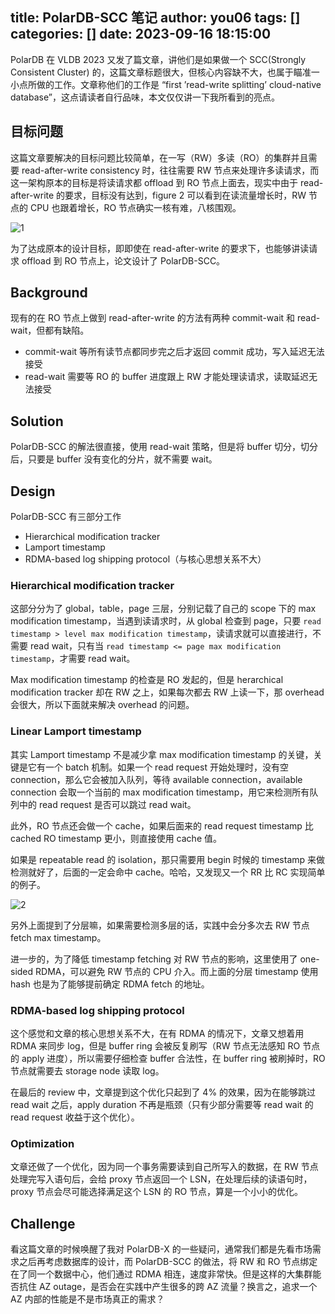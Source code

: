 title: PolarDB-SCC 笔记
author: you06
tags: []
categories: []
date: 2023-09-16 18:15:00
---
PolarDB 在 VLDB 2023 又发了篇文章，讲他们是如果做一个 SCC(Strongly Consistent Cluster) 的，这篇文章标题很大，但核心内容缺不大，也属于瞄准一小点所做的工作。文章称他们的工作是 “first ’read-write splitting’ cloud-native database”，这点请读者自行品味，本文仅仅讲一下我所看到的亮点。

## 目标问题

这篇文章要解决的目标问题比较简单，在一写（RW）多读（RO）的集群并且需要 read-after-write consistency 时，往往需要 RW 节点来处理许多读请求，而这一架构原本的目标是将读请求都 offload 到 RO 节点上面去，现实中由于 read-after-write 的要求，目标没有达到，figure 2 可以看到在读流量增长时，RW 节点的 CPU 也跟着增长，RO 节点确实一核有难，八核围观。

![1](./1.png)

为了达成原本的设计目标，即即使在 read-after-write 的要求下，也能够讲读请求 offload 到 RO 节点上，论文设计了 PolarDB-SCC。

## Background

现有的在 RO 节点上做到 read-after-write 的方法有两种 commit-wait 和 read-wait，但都有缺陷。

- commit-wait 等所有读节点都同步完之后才返回 commit 成功，写入延迟无法接受
- read-wait 需要等 RO 的 buffer 进度跟上 RW 才能处理读请求，读取延迟无法接受

## Solution

PolarDB-SCC 的解法很直接，使用 read-wait 策略，但是将 buffer 切分，切分后，只要是 buffer 没有变化的分片，就不需要 wait。

## Design

PolarDB-SCC 有三部分工作

- Hierarchical modification tracker
- Lamport timestamp
- RDMA-based log shipping protocol（与核心思想关系不大）

### Hierarchical modification tracker

这部分分为了 global，table，page 三层，分别记载了自己的 scope 下的 max modification timestamp，当遇到读请求时，从 global 检查到 page，只要 `read timestamp > level max modification timestamp`，读请求就可以直接进行，不需要 read wait，只有当 `read timestamp <= page max modification timestamp`，才需要 read wait。

Max modification timestamp 的检查是 RO 发起的，但是 herarchical modification tracker 却在 RW 之上，如果每次都去 RW 上读一下，那 overhead 会很大，所以下面就来解决 overhead 的问题。

### Linear Lamport timestamp

其实 Lamport timestamp 不是减少拿 max modification timestamp 的关键，关键是它有一个 batch 机制。如果一个 read request 开始处理时，没有空 connection，那么它会被加入队列，等待 available connection，available connection 会取一个当前的 max modification timestamp，用它来检测所有队列中的 read request 是否可以跳过 read wait。

此外，RO 节点还会做一个 cache，如果后面来的 read request timestamp 比 cached RO timestamp 更小，则直接使用 cache 值。

如果是 repeatable read 的 isolation，那只需要用 begin 时候的 timestamp 来做检测就好了，后面的一定会命中 cache。哈哈，又发现又一个 RR 比 RC 实现简单的例子。

![2](./2.png)

另外上面提到了分层嘛，如果需要检测多层的话，实践中会分多次去 RW 节点 fetch max timestamp。

进一步的，为了降低 timestamp fetching 对 RW 节点的影响，这里使用了 one-sided RDMA，可以避免 RW 节点的 CPU 介入。而上面的分层 timestamp 使用 hash 也是为了能够提前确定 RDMA fetch 的地址。

### RDMA-based log shipping protocol

这个感觉和文章的核心思想关系不大，在有 RDMA 的情况下，文章又想着用 RDMA 来同步 log，但是 buffer ring 会被反复刷写（RW 节点无法感知 RO 节点的 apply 进度），所以需要仔细检查 buffer 合法性，在 buffer ring 被刷掉时，RO 节点就需要去 storage node 读取 log。

在最后的 review 中，文章提到这个优化只起到了 4% 的效果，因为在能够跳过 read wait 之后，apply duration 不再是瓶颈（只有少部分需要等 read wait 的 read request 收益于这个优化）。

### Optimization

文章还做了一个优化，因为同一个事务需要读到自己所写入的数据，在 RW 节点处理完写入语句后，会给 proxy 节点返回一个 LSN，在处理后续的读语句时，proxy 节点会尽可能选择满足这个 LSN 的 RO 节点，算是一个小小的优化。

## Challenge

看这篇文章的时候唤醒了我对 PolarDB-X 的一些疑问，通常我们都是先看市场需求之后再考虑数据库的设计，而 PolarDB-SCC 的做法，将 RW 和 RO 节点绑定在了同一个数据中心，他们通过 RDMA 相连，速度非常快。但是这样的大集群能否抗住 AZ outage，是否会在实践中产生很多的跨 AZ 流量？换言之，追求一个 AZ 内部的性能是不是市场真正的需求？